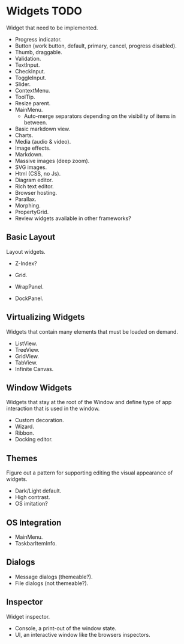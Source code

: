 # Widgets TODO

Widget that need to be implemented.

* Progress indicator.
* Button (work button, default, primary, cancel, progress disabled).
* Thumb, draggable.
* Validation.
* TextInput.
* CheckInput.
* ToggleInput.
* Slider.
* ContextMenu.
* ToolTip.
* Resize parent.
* MainMenu.
  * Auto-merge separators depending on the visibility of items in between.
* Basic markdown view.
* Charts.
* Media (audio & video).
* Image effects.
* Markdown.
* Massive images (deep zoom).
* SVG images.
* Html (CSS, no Js).
* Diagram editor.
* Rich text editor.
* Browser hosting.
* Parallax.
* Morphing.
* PropertyGrid.
* Review widgets available in other frameworks?

## Basic Layout

Layout widgets.

* Z-Index?

* Grid.
* WrapPanel.
* DockPanel.

## Virtualizing Widgets

Widgets that contain many elements that must be loaded on demand.

* ListView.
* TreeView.
* GridView.
* TabView.
* Infinite Canvas.

## Window Widgets

Widgets that stay at the root of the Window and define type of app interaction that is used in the window.

* Custom decoration.
* Wizard.
* Ribbon.
* Docking editor.

## Themes

Figure out a pattern for supporting editing the visual appearance of widgets.

* Dark/Light default.
* High contrast.
* OS imitation?

## OS Integration

* MainMenu.
* TaskbarItemInfo.

## Dialogs

* Message dialogs (themeable?).
* File dialogs (not themeable?).

## Inspector

Widget inspector.

* Console, a print-out of the window state.
* UI, an interactive window like the browsers inspectors.